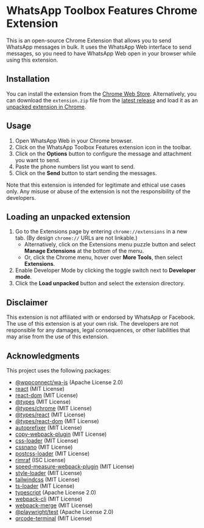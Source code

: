 # WhatsApp Toolbox Features Chrome Extension
This is an open-source Chrome Extension that allows you to send WhatsApp messages in bulk. It uses the WhatsApp Web interface to send messages, so you need to have WhatsApp Web open in your browser while using this extension.

## Installation
You can install the extension from the [Chrome Web Store](https://chrome.google.com/webstore/detail/fockmbfncdacmjbmieenodfeblmneaii).
Alternatively, you can download the `extension.zip` file from the [latest release](https://github.com/marcosvrs/wtf/releases) and load it as an [unpacked extension in Chrome](#loading-an-unpacked-extension).

## Usage
1. Open WhatsApp Web in your Chrome browser.
2. Click on the WhatsApp Toolbox Features extension icon in the toolbar.
3. Click on the **Options** button to configure the message and attachment you want to send.
4. Paste the phone numbers list you want to send.
4. Click on the **Send** button to start sending the messages.

Note that this extension is intended for legitimate and ethical use cases only. Any misuse or abuse of the extension is not the responsibility of the developers.

## Loading an unpacked extension
1. Go to the Extensions page by entering `chrome://extensions` in a new tab. (By design `chrome://` URLs are not linkable.)
    - Alternatively, click on the Extensions menu puzzle button and select **Manage Extensions** at the bottom of the menu.
    - Or, click the Chrome menu, hover over **More Tools**, then select **Extensions**.
2. Enable Developer Mode by clicking the toggle switch next to **Developer mode**.
3. Click the **Load unpacked** button and select the extension directory.

## Disclaimer
This extension is not affiliated with or endorsed by WhatsApp or Facebook. The use of this extension is at your own risk. The developers are not responsible for any damages, legal consequences, or other liabilities that may arise from the use of this extension.

## Acknowledgments
This project uses the following packages:
- [@wppconnect/wa-js](https://github.com/wppconnect-team/wa-js) (Apache License 2.0)
- [react](https://github.com/facebook/react) (MIT License)
- [react-dom](https://github.com/facebook/react) (MIT License)
- [@types](https://github.com/DefinitelyTyped/DefinitelyTyped) (MIT License)
- [@types/chrome](https://github.com/DefinitelyTyped/DefinitelyTyped) (MIT License)
- [@types/react](https://github.com/DefinitelyTyped/DefinitelyTyped) (MIT License)
- [@types/react-dom](https://github.com/DefinitelyTyped/DefinitelyTyped) (MIT License)
- [autoprefixer](https://github.com/postcss/autoprefixer) (MIT License)
- [copy-webpack-plugin](https://github.com/webpack-contrib/copy-webpack-plugin) (MIT License)
- [css-loader](https://github.com/webpack-contrib/css-loader) (MIT License)
- [cssnano](https://github.com/cssnano/cssnano) (MIT License)
- [postcss-loader](https://github.com/webpack-contrib/postcss-loader) (MIT License)
- [rimraf](https://github.com/isaacs/rimraf) (ISC License)
- [speed-measure-webpack-plugin](https://github.com/stephencookdev/speed-measure-webpack-plugin) (MIT License)
- [style-loader](https://github.com/webpack-contrib/style-loader) (MIT License)
- [tailwindcss](https://github.com/tailwindlabs/tailwindcss) (MIT License)
- [ts-loader](https://github.com/TypeStrong/ts-loader) (MIT License)
- [typescript](https://github.com/microsoft/TypeScript) (Apache License 2.0)
- [webpack-cli](https://github.com/webpack/webpack-cli) (MIT License)
- [webpack-merge](https://github.com/survivejs/webpack-merge) (MIT License)
- [@playwright/test](https://github.com/microsoft/playwright) (Apache License 2.0)
- [qrcode-terminal](https://github.com/gtanner/qrcode-terminal) (MIT License)